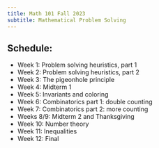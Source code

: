 ```yaml
---
title: Math 101 Fall 2023
subtitle: Mathematical Problem Solving
---
```


## Schedule:

- Week 1: Problem solving heuristics, part 1
- Week 2: Problem solving heuristics, part 2
- Week 3: The pigeonhole principle
- Week 4: Midterm 1
- Week 5: Invariants and coloring
- Week 6: Combinatorics part 1: double counting
- Week 7: Combinatorics part 2: more counting
- Weeks 8/9: Midterm 2 and Thanksgiving
- Week 10: Number theory
- Week 11: Inequalities
- Week 12: Final
